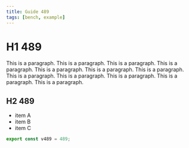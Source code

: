```yaml
---
title: Guide 489
tags: [bench, example]
---
```


# H1 489

This is a paragraph. This is a paragraph. This is a paragraph. This is a paragraph. This is a paragraph. This is a paragraph. This is a paragraph. This is a paragraph. This is a paragraph. This is a paragraph. This is a paragraph. This is a paragraph. 

## H2 489

- item A
- item B
- item C

```ts
export const v489 = 489;
```